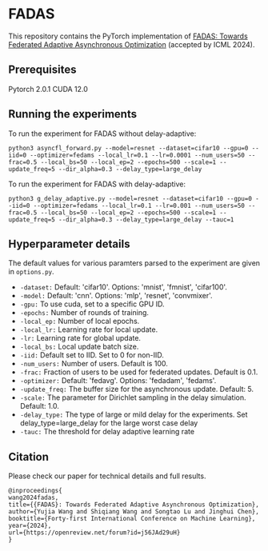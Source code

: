 # FADAS

This repository contains the PyTorch implementation of [FADAS: Towards Federated Adaptive Asynchronous Optimization](https://openreview.net/pdf?id=j56JAd29uH) (accepted by ICML 2024).

## Prerequisites

Pytorch 2.0.1
CUDA 12.0

## Running the experiments

To run the experiment for FADAS without delay-adaptive:

```
python3 asyncfl_forward.py --model=resnet --dataset=cifar10 --gpu=0 --iid=0 --optimizer=fedams --local_lr=0.1 --lr=0.0001 --num_users=50 --frac=0.5 --local_bs=50 --local_ep=2 --epochs=500 --scale=1 --update_freq=5 --dir_alpha=0.3 --delay_type=large_delay
```

To run the experiment for  FADAS with delay-adaptive:

```
python3 g_delay_adaptive.py --model=resnet --dataset=cifar10 --gpu=0 --iid=0 --optimizer=fedams --local_lr=0.1 --lr=0.001 --num_users=50 --frac=0.5 --local_bs=50 --local_ep=2 --epochs=500 --scale=1 --update_freq=5 --dir_alpha=0.3 --delay_type=large_delay --tauc=1 
```
## **Hyperparameter details**

The default values for various paramters parsed to the experiment are given in `options.py`.

- `-dataset:` Default: 'cifar10'. Options: 'mnist', 'fmnist', 'cifar100'.
- `-model:` Default: 'cnn'. Options: 'mlp', 'resnet', 'convmixer'.
- `-gpu:` To use cuda, set to a specific GPU ID.
- `-epochs:` Number of rounds of training.
- `-local_ep:` Number of local epochs.
- `-local_lr:` Learning rate for local update.
- `-lr:` Learning rate for global update.
- `-local_bs:` Local update batch size.
- `-iid:` Default set to IID. Set to 0 for non-IID.
- `-num_users:` Number of users. Default is 100.
- `-frac:` Fraction of users to be used for federated updates. Default is 0.1.
- `-optimizer:` Default: 'fedavg'. Options: 'fedadam', 'fedams'.
- `-update_freq:` The buffer size  for the asynchronous update. Default: 5.
- `-scale:` The parameter for Dirichlet sampling in the delay simulation. Default: 1.0.
- `-delay_type:` The type of large or mild delay for the experiments. Set delay_type=large_delay for the large worst case delay
- `-tauc:` The threshold for delay adaptive learning rate

## Citation

Please check our paper for technical details and full results.

```
@inproceedings{
wang2024fadas,
title={{FADAS}: Towards Federated Adaptive Asynchronous Optimization},
author={Yujia Wang and Shiqiang Wang and Songtao Lu and Jinghui Chen},
booktitle={Forty-first International Conference on Machine Learning},
year={2024},
url={https://openreview.net/forum?id=j56JAd29uH}
}
```
